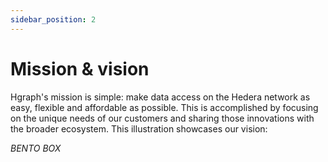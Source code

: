 ```yaml
---
sidebar_position: 2
---
```


# Mission & vision

Hgraph's mission is simple: make data access on the Hedera network as easy, flexible and affordable as possible. This is accomplished by focusing on the unique needs of our customers and sharing those innovations with the broader ecosystem. This illustration showcases our vision:

*BENTO BOX*